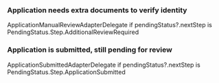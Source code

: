 
### Application needs extra documents to verify identity
ApplicationManualReviewAdapterDelegate
if pendingStatus?.nextStep is PendingStatus.Step.AdditionalReviewRequired

### Application is submitted, still pending for review
ApplicationSubmittedAdapterDelegate 
if pendingStatus?.nextStep is PendingStatus.Step.ApplicationSubmitted
